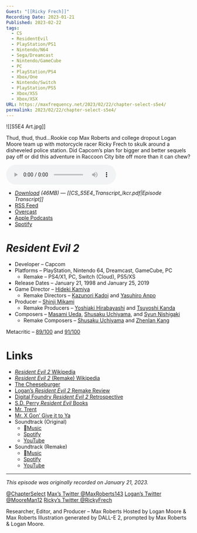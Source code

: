 ```yaml
---
Guest: "[[Ricky Frech]]"
Recording Date: 2023-01-21
Published: 2023-02-22
tags:
  - CS
  - ResidentEvil
  - PlayStation/PS1
  - Nintendo/N64
  - Sega/Dreamcast
  - Nintendo/GameCube
  - PC
  - PlayStation/PS4
  - Xbox/One
  - Nintendo/Switch
  - PlayStation/PS5
  - Xbox/XSS
  - Xbox/XSX
URL: https://maxfrequency.net/2023/02/22/chapter-select-s5e4/
permalink: 2023/02/22/chapter-select-s5e4/
---
```

![[S5E4 Art.jpg]]

Thud, thud, thud…Rookie cop Max Roberts and college dropout Logan Moore team up with motorcycle racer Ricky Frech to skulk around a disheveled police station. Did Capcom’s plan for bigger and better sequels pay off or did this adventure in Raccoon City bite off more than it can chew?

<audio controls>
  <source src="https://traffic.libsyn.com/chapterselectpod/CS_S5E4_Final_v2.mp3">
</audio>

- *[Download](https://traffic.libsyn.com/chapterselectpod/CS_S5E4_Final_v2.mp3) (46MB)  — [[CS_S5E4_Transcript_lkcr.pdf|Episode Transcript]]*
- [RSS Feed](https://chapterselectpod.libsyn.com/rss)
- [Overcast](https://overcast.fm/itunes1568777352/chapter-select)
- [Apple Podcasts](https://podcasts.apple.com/us/podcast/chapter-select/id1568777352)
- [Spotify](https://open.spotify.com/show/4f1TLZXbwtSX7uHROe9KlS)
# *Resident Evil 2*

- Developer – Capcom
- Platforms – PlayStation, Nintendo 64, Dreamcast, GameCube, PC
	- Remake – PS4/X1, PC, Switch (Cloud), PS5/XS
- Release Dates – January 21, 1998 and January 25, 2019
- Game Director – [Hideki Kamiya](https://en.wikipedia.org/wiki/Hideki_Kamiya)
	- Remake Directors – [Kazunori Kadoi](https://www.mobygames.com/developer/sheet/view/developerId,78879/) and [Yasuhiro Anpo](https://www.mobygames.com/developer/sheet/view/developerId,47332/)
- Producer – [Shinji Mikami](https://en.wikipedia.org/wiki/Shinji_Mikami)
	- Remake Producers – [Yoshiaki Hirabayashi](https://www.mobygames.com/developer/sheet/view/developerId,107495/) and [Tsuyoshi Kanda](https://www.mobygames.com/developer/sheet/view/developerId,181990/)
- Composers – [Masami Ueda](https://www.mobygames.com/developer/sheet/view/developerId,47335/), [Shusaku Uchiyama](https://www.mobygames.com/developer/sheet/view/developerId,110737/), and [Syun Nishigaki](https://www.mobygames.com/developer/sheet/view/developerId,475695/)
	- Remake Composers – [Shusaku Uchiyama](https://www.mobygames.com/developer/sheet/view/developerId,110737/) and [Zhenlan Kang](https://www.mobygames.com/developer/sheet/view/developerId,957934/)

Metacritic – [89/100](https://www.metacritic.com/game/playstation/resident-evil-2) and [91/100](https://www.metacritic.com/game/playstation-4/resident-evil-2)
# Links

- [*Resident Evil 2* Wikipedia](https://en.wikipedia.org/wiki/Resident_Evil_2)
- [*Resident Evil 2* (Remake) Wikipedia](https://en.wikipedia.org/wiki/Resident_Evil_2_(2019_video_game))
- [The Cheeseburger](https://youtu.be/DWbu4DtRrtU)
- [Logan’s *Resident Evil 2* Remake Review](https://www.dualshockers.com/resident-evil-2-review/)
- [Digital Foundry *Resident Evil 2* Retrospective](https://www.youtube.com/watch?v=9J716rqAPCU)
- [S.D. Perry *Resident Evil* Books](https://en.wikipedia.org/wiki/S._D._Perry#Resident_Evil_(1998–2004))
- [Mr. Trent](https://residentevil.fandom.com/wiki/Victor_Darius)
- [Mr. X Gon’ Give it to Ya](https://youtu.be/WutlOjp2JsI)
- Soundtrack (Original)
	- [Music](https://music.apple.com/us/album/バイオハザード-2-オリジナル-サウンドトラック/895690109)
	- [Spotify](https://open.spotify.com/album/0oT3SZgFGCdQe4aazLx2at)
	- [YouTube](https://youtube.com/playlist?list=PLBBB118E5D5F0A07D)
- Soundtrack (Remake)
	- [Music](https://music.apple.com/us/album/バイオハザード-re-2-オリジナル-サウンドトラック/1451575319)
	- [Spotify](https://open.spotify.com/album/2zyghKqvMQ5guwNLsnkMp2)
	- [YouTube](https://youtube.com/playlist?list=PLpxrJrWZu7vSos_l2Z5mjcM5oJvuj1XNk)

---
*This episode was originally recorded on January 21, 2023.*

[@ChapterSelect](https://www.twitter.com/chapterselect)
[Max’s Twitter @MaxRoberts143](https://www.twitter.com/maxroberts143)
[Logan’s Twitter @MooreMan12](https://www.twitter.com/mooreman12)
[Ricky’s Twitter @RickyFrech](https://www.twitter.com/RickyFrech)

Researcher, Editor, and Producer – Max Roberts
Hosted by Logan Moore & Max Roberts
Illustration generated by DALL-E 2, prompted by Max Roberts & Logan Moore.